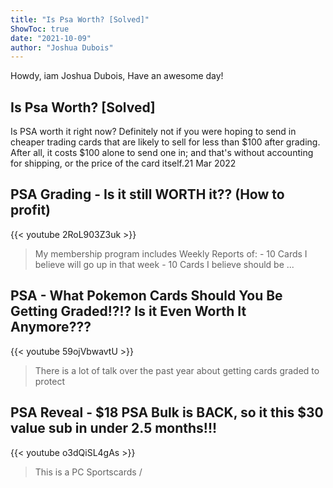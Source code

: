 ```yaml
---
title: "Is Psa Worth? [Solved]"
ShowToc: true 
date: "2021-10-09"
author: "Joshua Dubois" 
---
```


Howdy, iam Joshua Dubois, Have an awesome day!
## Is Psa Worth? [Solved]
 Is PSA worth it right now? Definitely not if you were hoping to send in cheaper trading cards that are likely to sell for less than $100 after grading. After all, it costs $100 alone to send one in; and that's without accounting for shipping, or the price of the card itself.21 Mar 2022

## PSA Grading - Is it still WORTH it?? (How to profit)
{{< youtube 2RoL903Z3uk >}}
>My membership program includes Weekly Reports of: - 10 Cards I believe will go up in that week - 10 Cards I believe should be ...

## PSA - What Pokemon Cards Should You Be Getting Graded!?!? Is it Even Worth It Anymore???
{{< youtube 59ojVbwavtU >}}
>There is a lot of talk over the past year about getting cards graded to protect 

## PSA Reveal - $18 PSA Bulk is BACK, so it this $30 value sub in under 2.5 months!!!
{{< youtube o3dQiSL4gAs >}}
>This is a PC Sportscards / 

